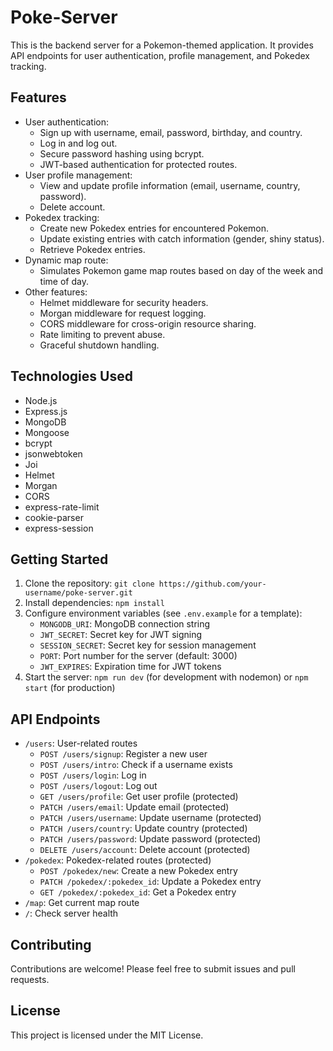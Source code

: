 # Poke-Server

This is the backend server for a Pokemon-themed application. It provides API endpoints for user authentication, profile management, and Pokedex tracking.

## Features

* User authentication:
  * Sign up with username, email, password, birthday, and country.
  * Log in and log out.
  * Secure password hashing using bcrypt.
  * JWT-based authentication for protected routes.
* User profile management:
  * View and update profile information (email, username, country, password).
  * Delete account.
* Pokedex tracking:
  * Create new Pokedex entries for encountered Pokemon.
  * Update existing entries with catch information (gender, shiny status).
  * Retrieve Pokedex entries.
* Dynamic map route:
  * Simulates Pokemon game map routes based on day of the week and time of day.
* Other features:
  * Helmet middleware for security headers.
  * Morgan middleware for request logging.
  * CORS middleware for cross-origin resource sharing.
  * Rate limiting to prevent abuse.
  * Graceful shutdown handling.

## Technologies Used

* Node.js
* Express.js
* MongoDB
* Mongoose
* bcrypt
* jsonwebtoken
* Joi
* Helmet
* Morgan
* CORS
* express-rate-limit
* cookie-parser
* express-session

## Getting Started

1. Clone the repository: `git clone https://github.com/your-username/poke-server.git`
2. Install dependencies: `npm install`
3. Configure environment variables (see `.env.example` for a template):
    * `MONGODB_URI`: MongoDB connection string
    * `JWT_SECRET`: Secret key for JWT signing
    * `SESSION_SECRET`: Secret key for session management
    * `PORT`: Port number for the server (default: 3000)
    * `JWT_EXPIRES`: Expiration time for JWT tokens
4. Start the server: `npm run dev` (for development with nodemon) or `npm start` (for production)

## API Endpoints

* `/users`: User-related routes
  * `POST /users/signup`: Register a new user
  * `POST /users/intro`: Check if a username exists
  * `POST /users/login`: Log in
  * `POST /users/logout`: Log out
  * `GET /users/profile`: Get user profile (protected)
  * `PATCH /users/email`: Update email (protected)
  * `PATCH /users/username`: Update username (protected)
  * `PATCH /users/country`: Update country (protected)
  * `PATCH /users/password`: Update password (protected)
  * `DELETE /users/account`: Delete account (protected)
* `/pokedex`: Pokedex-related routes (protected)
  * `POST /pokedex/new`: Create a new Pokedex entry
  * `PATCH /pokedex/:pokedex_id`: Update a Pokedex entry
  * `GET /pokedex/:pokedex_id`: Get a Pokedex entry
* `/map`: Get current map route
* `/`: Check server health

## Contributing

Contributions are welcome! Please feel free to submit issues and pull requests.

## License

This project is licensed under the MIT License.
